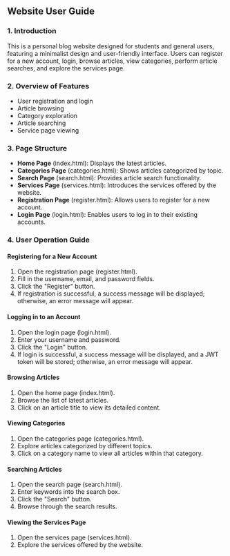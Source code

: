 ## Website User Guide

### 1. Introduction
This is a personal blog website designed for students and general users, featuring a minimalist design and user-friendly interface. Users can register for a new account, login, browse articles, view categories, perform article searches, and explore the services page.

### 2. Overview of Features
- User registration and login
- Article browsing
- Category exploration
- Article searching
- Service page viewing

### 3. Page Structure
- **Home Page** (index.html): Displays the latest articles.
- **Categories Page** (categories.html): Shows articles categorized by topic.
- **Search Page** (search.html): Provides article search functionality.
- **Services Page** (services.html): Introduces the services offered by the website.
- **Registration Page** (register.html): Allows users to register for a new account.
- **Login Page** (login.html): Enables users to log in to their existing accounts.

### 4. User Operation Guide
#### Registering for a New Account
1. Open the registration page (register.html).
2. Fill in the username, email, and password fields.
3. Click the "Register" button.
4. If registration is successful, a success message will be displayed; otherwise, an error message will appear.

#### Logging in to an Account
1. Open the login page (login.html).
2. Enter your username and password.
3. Click the "Login" button.
4. If login is successful, a success message will be displayed, and a JWT token will be stored; otherwise, an error message will appear.

#### Browsing Articles
1. Open the home page (index.html).
2. Browse the list of latest articles.
3. Click on an article title to view its detailed content.

#### Viewing Categories
1. Open the categories page (categories.html).
2. Explore articles categorized by different topics.
3. Click on a category name to view all articles within that category.

#### Searching Articles
1. Open the search page (search.html).
2. Enter keywords into the search box.
3. Click the "Search" button.
4. Browse through the search results.

#### Viewing the Services Page
1. Open the services page (services.html).
2. Explore the services offered by the website.